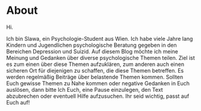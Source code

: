 # About

Hi.

Ich bin Slawa, ein Psychologie-Student aus Wien. Ich habe viele Jahre lang Kindern und Jugendlichen psychologische Beratung gegeben in den Bereichen Depression und Suizid.
Auf diesem Blog möchte ich meine Meinung und Gedanken über diverse psychologische Themen teilen. Ziel ist es zum einen über diese Themen aufzuklären, zum anderen auch einen sicheren Ort für diejenigen zu schaffen, die diese Themen betreffen. 
Es werden regelmäßig Beiträge über belastende Themen kommen. Sollten Euch gewisse Themen zu Nahe kommen oder negative Gedanken in Euch auslösen, dann bitte Ich Euch, eine Pause einzulegen, den Text abzubrechen oder eventuell Hilfe aufzusuchen. Ihr seid wichtig, passt auf Euch auf!





